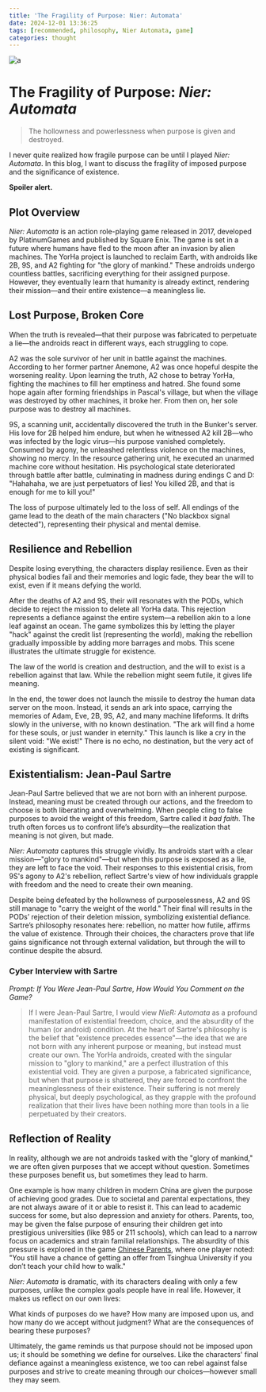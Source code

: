 ```yaml
---
title: 'The Fragility of Purpose: Nier: Automata'
date: 2024-12-01 13:36:25
tags: [recommended, philosophy, Nier Automata, game]
categories: thought
---
```


![](<https:/blog.gu33gu.asia/_resources/Pasted image 20241201124607.png> "a")

# The Fragility of Purpose: _Nier: Automata_

> The hollowness and powerlessness when purpose is given and destroyed.

I never quite realized how fragile purpose can be until I played *Nier: Automata*. In this blog, I want to discuss the fragility of imposed purpose and the significance of existence.

**Spoiler alert.**

## Plot Overview

*Nier: Automata* is an action role-playing game released in 2017, developed by PlatinumGames and published by Square Enix. The game is set in a future where humans have fled to the moon after an invasion by alien machines. The YorHa project is launched to reclaim Earth, with androids like 2B, 9S, and A2 fighting for "the glory of mankind." These androids undergo countless battles, sacrificing everything for their assigned purpose. However, they eventually learn that humanity is already extinct, rendering their mission—and their entire existence—a meaningless lie.

## Lost Purpose, Broken Core

When the truth is revealed—that their purpose was fabricated to perpetuate a lie—the androids react in different ways, each struggling to cope.

A2 was the sole survivor of her unit in battle against the machines. According to her former partner Anemone, A2 was once hopeful despite the worsening reality. Upon learning the truth, A2 chose to betray YorHa, fighting the machines to fill her emptiness and hatred. She found some hope again after forming friendships in Pascal's village, but when the village was destroyed by other machines, it broke her. From then on, her sole purpose was to destroy all machines.

9S, a scanning unit, accidentally discovered the truth in the Bunker's server. His love for 2B helped him endure, but when he witnessed A2 kill 2B—who was infected by the logic virus—his purpose vanished completely. Consumed by agony, he unleashed relentless violence on the machines, showing no mercy. In the resource gathering unit, he executed an unarmed machine core without hesitation. His psychological state deteriorated through battle after battle, culminating in madness during endings C and D: "Hahahaha, we are just perpetuators of lies! You killed 2B, and that is enough for me to kill you!"

The loss of purpose ultimately led to the loss of self. All endings of the game lead to the death of the main characters ("No blackbox signal detected"), representing their physical and mental demise.

## Resilience and Rebellion

Despite losing everything, the characters display resilience. Even as their physical bodies fail and their memories and logic fade, they bear the will to exist, even if it means defying the world.

After the deaths of A2 and 9S, their will resonates with the PODs, which decide to reject the mission to delete all YorHa data. This rejection represents a defiance against the entire system—a rebellion akin to a lone leaf against an ocean. The game symbolizes this by letting the player "hack" against the credit list (representing the world), making the rebellion gradually impossible by adding more barrages and mobs. This scene illustrates the ultimate struggle for existence.

The law of the world is creation and destruction, and the will to exist is a rebellion against that law. While the rebellion might seem futile, it gives life meaning.

In the end, the tower does not launch the missile to destroy the human data server on the moon. Instead, it sends an ark into space, carrying the memories of Adam, Eve, 2B, 9S, A2, and many machine lifeforms. It drifts slowly in the universe, with no known destination. "The ark will find a home for these souls, or just wander in eternity." This launch is like a cry in the silent void: "We exist!" There is no echo, no destination, but the very act of existing is significant.

## Existentialism: **Jean-Paul Sartre**

Jean-Paul Sartre believed that we are not born with an inherent purpose. Instead, meaning must be created through our actions, and the freedom to choose is both liberating and overwhelming. When people cling to false purposes to avoid the weight of this freedom, Sartre called it _bad faith_. The truth often forces us to confront life’s absurdity—the realization that meaning is not given, but made.

*Nier: Automata* captures this struggle vividly. Its androids start with a clear mission—"glory to mankind"—but when this purpose is exposed as a lie, they are left to face the void. Their responses to this existential crisis, from 9S's agony to A2's rebellion, reflect Sartre's view of how individuals grapple with freedom and the need to create their own meaning.

Despite being defeated by the hollowness of purposelessness, A2 and 9S still manage to "carry the weight of the world." Their final will results in the PODs’ rejection of their deletion mission, symbolizing existential defiance. Sartre’s philosophy resonates here: rebellion, no matter how futile, affirms the value of existence. Through their choices, the characters prove that life gains significance not through external validation, but through the will to continue despite the absurd.

### Cyber Interview with Sartre

*Prompt: If You Were Jean-Paul Sartre, How Would You Comment on the Game?*

> If I were Jean-Paul Sartre, I would view _NieR: Automata_ as a profound manifestation of existential freedom, choice, and the absurdity of the human (or android) condition. At the heart of Sartre's philosophy is the belief that "existence precedes essence"—the idea that we are not born with any inherent purpose or meaning, but instead must create our own. The YorHa androids, created with the singular mission to "glory to mankind," are a perfect illustration of this existential void. They are given a purpose, a fabricated significance, but when that purpose is shattered, they are forced to confront the meaninglessness of their existence. Their suffering is not merely physical, but deeply psychological, as they grapple with the profound realization that their lives have been nothing more than tools in a lie perpetuated by their creators.

## Reflection of Reality

In reality, although we are not androids tasked with the "glory of mankind," we are often given purposes that we accept without question. Sometimes these purposes benefit us, but sometimes they lead to harm.

One example is how many children in modern China are given the purpose of achieving good grades. Due to societal and parental expectations, they are not always aware of it or able to resist it. This can lead to academic success for some, but also depression and anxiety for others. Parents, too, may be given the false purpose of ensuring their children get into prestigious universities (like 985 or 211 schools), which can lead to a narrow focus on academics and strain familial relationships. The absurdity of this pressure is explored in the game [Chinese Parents](https://store.steampowered.com/app/736190), where one player noted: "You still have a chance of getting an offer from Tsinghua University if you don’t teach your child how to walk."

*Nier: Automata* is dramatic, with its characters dealing with only a few purposes, unlike the complex goals people have in real life. However, it makes us reflect on our own lives:

What kinds of purposes do we have? How many are imposed upon us, and how many do we accept without judgment? What are the consequences of bearing these purposes?

Ultimately, the game reminds us that purpose should not be imposed upon us; it should be something we define for ourselves. Like the characters' final defiance against a meaningless existence, we too can rebel against false purposes and strive to create meaning through our choices—however small they may seem.
